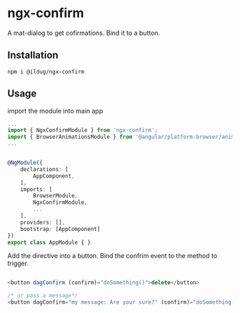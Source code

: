 # ngx-confirm
A mat-dialog to get cofirmations. Bind it to a button.

## Installation

```
npm i @ildug/ngx-confirm
```


## Usage

import the module into main app

``` typescript
...
import { NgxConfirmModule } from 'ngx-confirm';
import { BrowserAnimationsModule } from '@angular/platform-browser/animations'
...


@NgModule({
    declarations: [
        AppComponent,
    ],
    imports: [
        BrowserModule,
        NgxConfirmModule,
        ...
    ],
    providers: [],
    bootstrap: [AppComponent]
})
export class AppModule { }
```

Add the directive into a button. Bind the confrim event to the method to trigger.

``` typescript

<button dagConfirm (confirm)="doSomething()">delete</button>

/* or pass a message*/
<button dagConfirm="my message: Are your sure?" (confirm)="doSomething()">delete</button>
``` 